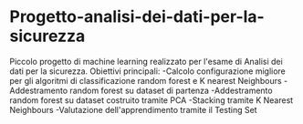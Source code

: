 # Progetto-analisi-dei-dati-per-la-sicurezza
Piccolo progetto di machine learning realizzato per l'esame di Analisi dei dati per la sicurezza. Obiettivi principali:
-Calcolo configurazione migliore per gli algoritmi di classificazione random forest e K nearest Neighbours
-Addestramento random forest su dataset di partenza
-Addestramento random forest su dataset costruito tramite PCA
-Stacking tramite K Nearest Neighbours
-Valutazione dell'apprendimento tramite il Testing Set
